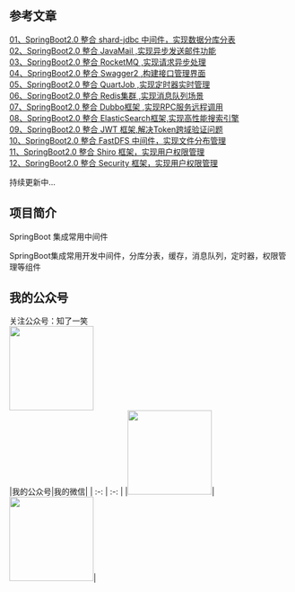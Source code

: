 ## 参考文章

<a href="https://mp.weixin.qq.com/s?__biz=MzU4Njg0MzYwNw==&mid=2247483713&idx=1&sn=cd4228e19d07e0371af7ef06515f4298&chksm=fdf455f9ca83dcef81c44f10bff15a3d3a29553746eef9cad9d4e2a13c5d5709d95a375bff0a&token=949711998&lang=zh_CN#rd">
01、SpringBoot2.0 整合 shard-jdbc 中间件，实现数据分库分表</a><br/>

<a href="https://mp.weixin.qq.com/s?__biz=MzU4Njg0MzYwNw==&mid=2247483740&idx=1&sn=807e5372f14daa59220adecd0f0dc56d&chksm=fdf455e4ca83dcf2632bcf9144a6553e7e16f0ba46a9b59cb21085da05663467d90ad885528c&token=261735462&lang=zh_CN#rd">
02、SpringBoot2.0 整合 JavaMail ,实现异步发送邮件功能</a><br/>

<a href="https://mp.weixin.qq.com/s?__biz=MzU4Njg0MzYwNw==&mid=2247483755&idx=1&sn=9d78e7714ad4621fe5e643593069b186&chksm=fdf455d3ca83dcc5cdfa29de2dab4fee7595fc80a6d73f72cc782591e87c3ac296977daa6bc8&token=261735462&lang=zh_CN#rd">
03、SpringBoot2.0 整合 RocketMQ ,实现请求异步处理</a><br/>

<a href="https://mp.weixin.qq.com/s?__biz=MzU4Njg0MzYwNw==&mid=2247483767&idx=1&sn=fc845a2fb0ee7768946f8739101ac2aa&chksm=fdf455cfca83dcd9de4bac70f6cfa9a88907cdbb4ec7b0c2da13e65efc1a2564eb6599d38bc8&token=261735462&lang=zh_CN#rd">
04、SpringBoot2.0 整合 Swagger2 ,构建接口管理界面</a><br/>

<a href="https://mp.weixin.qq.com/s?__biz=MzU4Njg0MzYwNw==&mid=2247483774&idx=1&sn=e5c2eed4a989bedd5c3b108c7dc18c37&chksm=fdf455c6ca83dcd0bccf71aa07639b8ef514e3b6e6d85c6aeb4bceae30d58f021c9d7ba8590b&token=261735462&lang=zh_CN#rd">
05、SpringBoot2.0 整合 QuartJob ,实现定时器实时管理</a><br/>

<a href="https://mp.weixin.qq.com/s?__biz=MzU4Njg0MzYwNw==&mid=2247483886&idx=1&sn=2158323687acc7713d5d45c21c9558ee&chksm=fdf45556ca83dc409f1c7ce282b4297a0bed9df594796fd921c719f0c77896a183098cb43159&token=872954754&lang=zh_CN#rd">
06、SpringBoot2.0 整合 Redis集群 ,实现消息队列场景</a><br/>

<a href="https://mp.weixin.qq.com/s?__biz=MzU4Njg0MzYwNw==&mid=2247483895&idx=1&sn=4fdc2a307b49a66c37c22c7de62aa323&chksm=fdf4554fca83dc5935e3f36c541a5e03cedd440e14eafa1a577b52f047d98b79b9af891f7330&token=989276463&lang=zh_CN#rd">
07、SpringBoot2.0 整合 Dubbo框架 ,实现RPC服务远程调用</a><br/>

<a href="https://mp.weixin.qq.com/s?__biz=MzU4Njg0MzYwNw==&mid=2247483905&idx=1&sn=f15ecc1ab3065c24854a02741db0aa0c&chksm=fdf456b9ca83dfaf937f370981432f98d2c5d7d0c7638df6206ffd22c2db79b7924c19e90931&token=935482848&lang=zh_CN#rd">
08、SpringBoot2.0 整合 ElasticSearch框架,实现高性能搜索引擎</a><br/>

<a href="https://mp.weixin.qq.com/s?__biz=MzU4Njg0MzYwNw==&mid=2247483909&idx=1&sn=e7a63b160abfd623222a2eb089c3bbce&chksm=fdf456bdca83dfab1feea56ba01a956eee764fd84ae6a198b805458adbb94e5abe5488704186&token=838095302&lang=zh_CN#rd">
09、SpringBoot2.0 整合 JWT 框架,解决Token跨域验证问题</a><br/>

<a href="https://mp.weixin.qq.com/s?__biz=MzU4Njg0MzYwNw==&mid=2247483918&idx=1&sn=189b6f4360c46ca816de85a3205a9fb3&chksm=fdf456b6ca83dfa0f5b0f9c441a8ece1b158792a03e3483ddc702576e9e77f963690c0716e9f&token=1681245262&lang=zh_CN#rd">
10、SpringBoot2.0 整合 FastDFS 中间件，实现文件分布管理</a><br/>

<a href="https://mp.weixin.qq.com/s?__biz=MzU4Njg0MzYwNw==&mid=2247483922&idx=1&sn=f632615588b11840df3a6d17013c7058&chksm=fdf456aaca83dfbc34e13ffd4f05491e6598f3eff7bfeab28b14317cc0f95f939de08eee0c1e&token=1211663505&lang=zh_CN#rd">
11、SpringBoot2.0 整合 Shiro 框架，实现用户权限管理</a><br/>

<a href="https://mp.weixin.qq.com/s?__biz=MzU4Njg0MzYwNw==&mid=2247483938&idx=1&sn=f923b53798f480960862f44ee044ec12&chksm=fdf4569aca83df8c32f49cc1f9d2d9066bb497b2d3fa45ecf97b2e22edaea6e09e405636282e&token=1000382877&lang=zh_CN#rd">
12、SpringBoot2.0 整合 Security 框架，实现用户权限管理</a><br/>

持续更新中...

## 项目简介
SpringBoot 集成常用中间件

SpringBoot集成常用开发中间件，分库分表，缓存，消息队列，定时器，权限管理等组件

## 我的公众号
关注公众号：知了一笑<br/>
<img width="150px" height="150px" src="https://avatars0.githubusercontent.com/u/50793885?s=460&v=4"/><br/>
|我的公众号|我的微信|
| :-: | :-: |
|<img width="150px" height="150px" src="https://avatars0.githubusercontent.com/u/50793885?s=460&v=4"/>|<img width="150px" height="150px" src="https://avatars0.githubusercontent.com/u/50793885?s=460&v=4"/>|

